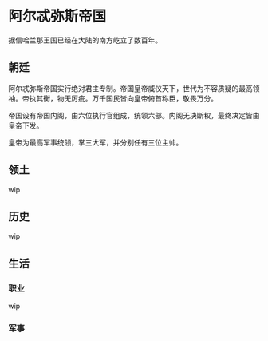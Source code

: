 # 阿尔忒弥斯帝国

据信哈兰那王国已经在大陆的南方屹立了数百年。

## 朝廷

阿尔忒弥斯帝国实行绝对君主专制。帝国皇帝威仪天下，世代为不容质疑的最高领袖。帝执其衡，物无厉疵。万千国民皆向皇帝俯首称臣，敬畏万分。

帝国设有帝国内阁，由六位执行官组成，统领六部。内阁无决断权，最终决定皆由皇帝下发。

皇帝为最高军事统领，掌三大军，并分别任有三位主帅。

## 领土

wip

## 历史

wip

## 生活

### 职业

wip

### 军事

